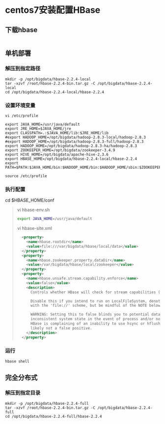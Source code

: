 # centos7安装配置HBase

## 下载hbase

```http

```

## 单机部署

### 解压到指定路径

```shell
mkdir -p /opt/bigdata/hbase-2.2.4-local
tar -xzvf /root/hbase-2.2.4-bin.tar.gz -C /opt/bigdata/hbase-2.2.4-local
cd /opt/bigdata/hbase-2.2.4-local/hbase-2.2.4
```

### 设置环境变量

```shell
vi /etc/profile
```

```shell
export JAVA_HOME=/usr/java/default
export JRE_HOME=$JAVA_HOME/jre
export CLASSPATH=.:$JAVA_HOME/lib:$JRE_HOME/lib
#export HADOOP_HOME=/opt/bigdata/hadoop-2.8.3-local/hadoop-2.8.3
#export HADOOP_HOME=/opt/bigdata/hadoop-2.8.3-full/hadoop-2.8.3
export HADOOP_HOME=/opt/bigdata/hadoop-2.8.3-ha/hadoop-2.8.3
export ZOOKEEPER_HOME=/opt/bigdata/zookeeper-3.4.9
export HIVE_HOME=/opt/bigdata/apache-hive-2.3.6
export HBASE_HOME=/opt/bigdata/hbase-2.2.4-local/hbase-2.2.4
export PATH=$PATH:$JAVA_HOME/bin:$HADOOP_HOME/bin:$HADOOP_HOME/sbin:$ZOOKEEPER_HOME/bin:$HIVE_HOME/bin:$HBASE_HOME/bin
```

```shell
source /etc/profile
```

### 执行配置

cd $HBASE_HOME/conf

> vi hbase-env.sh 
>
> ```sh
> export JAVA_HOME=/usr/java/default
> ```
>
> vi hbase-site.xml
>
> ```xml
>   <property>
>     <name>hbase.rootdir</name>
>     <value>file:///var/bigdata/hbase/local/data</value>
>   </property>
>   <property>
>     <name>hbase.zookeeper.property.dataDir</name>
>     <value>/var/bigdata/hbase/local/zookeeper</value>
>   </property>
>   <property>
>     <name>hbase.unsafe.stream.capability.enforce</name>
>     <value>false</value>
>     <description>
>       Controls whether HBase will check for stream capabilities (hflush/hsync).
> 
>       Disable this if you intend to run on LocalFileSystem, denoted by a rootdir
>       with the 'file://' scheme, but be mindful of the NOTE below.
> 
>       WARNING: Setting this to false blinds you to potential data loss and
>       inconsistent system state in the event of process and/or node failures. If
>       HBase is complaining of an inability to use hsync or hflush it's most
>       likely not a false positive.
>     </description>
>   </property>
> ```

### 运行

```shell
hbase shell
```

## 完全分布式

### 解压到指定目录

```shell
mkdir -p /opt/bigdata/hbase-2.2.4-full
tar -xzvf /root/hbase-2.2.4-bin.tar.gz -C /opt/bigdata/hbase-2.2.4-full
cd /opt/bigdata/hbase-2.2.4-full/hbase-2.2.4
```



